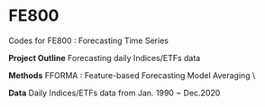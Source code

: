 # FE800

Codes for FE800 : Forecasting Time Series

**Project Outline**
Forecasting daily Indices/ETFs data 

**Methods**
FFORMA : Feature-based Forecasting Model Averaging \\

**Data**
Daily Indices/ETFs data from Jan. 1990 ~ Dec.2020
